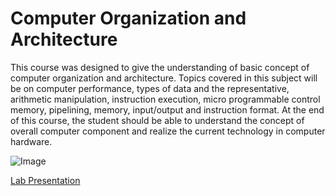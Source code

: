 # Computer Organization and Architecture

This course was designed to give the understanding of basic concept of computer organization and architecture. Topics covered in this subject will be on computer performance, types of data and the representative, arithmetic manipulation, instruction execution, micro programmable control memory, pipelining, memory, input/output and instruction format. At the end of this course, the student should be able to understand the concept of overall computer component and realize the current technology in computer hardware. 

![Image]()

[Lab Presentation]()
